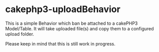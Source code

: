 # cakephp3-uploadBehavior


This is a simple Behavior which ban be attached to a cakePHP3 Model/Table.
It will take uploaded file(s) and copy them to a configured upload folder.

Please keep in mind that this is still work in progress.
